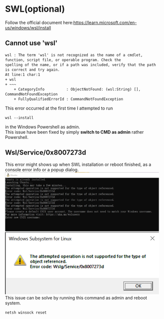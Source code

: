 # SWL(optional)
Follow the official document here:https://learn.microsoft.com/en-us/windows/wsl/install
## Cannot use 'wsl'
```console
wsl : The term 'wsl' is not recognized as the name of a cmdlet, function, script file, or operable program. Check the
spelling of the name, or if a path was included, verify that the path is correct and try again.
At line:1 char:1
+ wsl
+ ~~~
    + CategoryInfo          : ObjectNotFound: (wsl:String) [], CommandNotFoundException
    + FullyQualifiedErrorId : CommandNotFoundException
```
This error occurred at the first time I attempted to run
```console
wsl --install
```
in the Windows Powershell as admin.\
This issue have been fixed by simply **switch to CMD as admin** rather Powershell.

## Wsl/Service/0x8007273d
This error might shows up when SWL installation or reboot finished, as a console error info or a popup dialog.\
![wsl_err_info](../SetupFromScratch/img/swl_err1.png)\
![wsl_err_popup](../SetupFromScratch\img\swl_err2.png)\
This issue can be solve by running this command as admin and reboot system.
```console
netsh winsock reset
```
